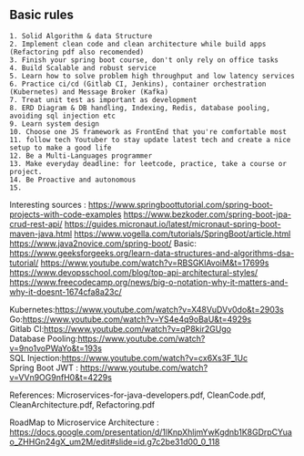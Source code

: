 ## Basic rules 

	1. Solid Algorithm & data Structure
	2. Implement clean code and clean architecture while build apps (Refactoring pdf also recomended)
	3. Finish your spring boot course, don't only rely on office tasks
 	4. Build Scalable and robust service     
	5. Learn how to solve problem high throughput and low latency services
	6. Practice ci/cd (Gitlab CI, Jenkins), container orchestration (Kubernetes) and Message Broker (Kafka)
 	7. Treat unit test as important as development
	8. ERD Diagram & DB handling, Indexing, Redis, database pooling, avoiding sql injection etc
	9. Learn system design
	10. Choose one JS framework as FrontEnd that you're comfortable most
  	11. follow tech Youtuber to stay update latest tech and create a nice setup to make a good life
   	12. Be a Multi-Languages programmer
    13. Make everyday deadline: for leetcode, practice, take a course or project.
    14. Be Proactive and autonomous
    15. 

    

Interesting sources :
https://www.springboottutorial.com/spring-boot-projects-with-code-examples
https://www.bezkoder.com/spring-boot-jpa-crud-rest-api/
https://guides.micronaut.io/latest/micronaut-spring-boot-maven-java.html
https://www.vogella.com/tutorials/SpringBoot/article.html
https://www.java2novice.com/spring-boot/
Basic:
https://www.geeksforgeeks.org/learn-data-structures-and-algorithms-dsa-tutorial/
https://www.youtube.com/watch?v=RBSGKlAvoiM&t=17699s
https://www.devopsschool.com/blog/top-api-architectural-styles/
https://www.freecodecamp.org/news/big-o-notation-why-it-matters-and-why-it-doesnt-1674cfa8a23c/

Kubernetes:https://www.youtube.com/watch?v=X48VuDVv0do&t=2903s  
Go:https://www.youtube.com/watch?v=YS4e4q9oBaU&t=4929s   
Gitlab CI:https://www.youtube.com/watch?v=qP8kir2GUgo   
Database Pooling:https://www.youtube.com/watch?v=9no1voPWaYo&t=193s   
SQL Injection:https://www.youtube.com/watch?v=cx6Xs3F_1Uc  
Spring Boot JWT : https://www.youtube.com/watch?v=VVn9OG9nfH0&t=4229s

References: 
Microservices-for-java-developers.pdf, CleanCode.pdf, CleanArchitecture.pdf, Refactoring.pdf



RoadMap to Microservice Architecture : 
https://docs.google.com/presentation/d/1lKnpXhljmYwKgdnb1K8GDrpCYuao_ZHHGn24gX_um2M/edit#slide=id.g7c2be31d00_0_118









